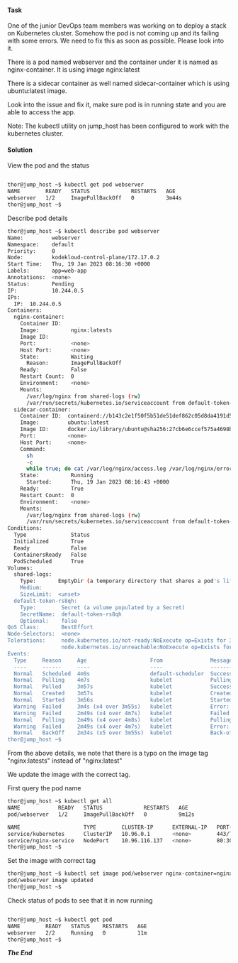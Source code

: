 #### Task

One of the junior DevOps team members was working on to deploy a stack on Kubernetes cluster. Somehow the pod is not coming up and its failing with some errors. We need to fix this as soon as possible. Please look into it.



There is a pod named webserver and the container under it is named as nginx-container. It is using image nginx:latest

There is a sidecar container as well named sidecar-container which is using ubuntu:latest image.

Look into the issue and fix it, make sure pod is in running state and you are able to access the app.

Note: The kubectl utility on jump_host has been configured to work with the kubernetes cluster.

#### Solution

View the pod and the status

```bash

thor@jump_host ~$ kubectl get pod webserver
NAME        READY   STATUS             RESTARTS   AGE
webserver   1/2     ImagePullBackOff   0          3m44s
thor@jump_host ~$ 
```

Describe pod details

```bash
thor@jump_host ~$ kubectl describe pod webserver
Name:         webserver
Namespace:    default
Priority:     0
Node:         kodekloud-control-plane/172.17.0.2
Start Time:   Thu, 19 Jan 2023 08:16:30 +0000
Labels:       app=web-app
Annotations:  <none>
Status:       Pending
IP:           10.244.0.5
IPs:
  IP:  10.244.0.5
Containers:
  nginx-container:
    Container ID:   
    Image:          nginx:latests
    Image ID:       
    Port:           <none>
    Host Port:      <none>
    State:          Waiting
      Reason:       ImagePullBackOff
    Ready:          False
    Restart Count:  0
    Environment:    <none>
    Mounts:
      /var/log/nginx from shared-logs (rw)
      /var/run/secrets/kubernetes.io/serviceaccount from default-token-rs8qh (ro)
  sidecar-container:
    Container ID:  containerd://b143c2e1f50f5b51de51def862c05d8da4191d546cdfc9dbf4b1fe8d3c6f7c2a
    Image:         ubuntu:latest
    Image ID:      docker.io/library/ubuntu@sha256:27cb6e6ccef575a4698b66f5de06c7ecd61589132d5a91d098f7f3f9285415a9
    Port:          <none>
    Host Port:     <none>
    Command:
      sh
      -c
      while true; do cat /var/log/nginx/access.log /var/log/nginx/error.log; sleep 30; done
    State:          Running
      Started:      Thu, 19 Jan 2023 08:16:43 +0000
    Ready:          True
    Restart Count:  0
    Environment:    <none>
    Mounts:
      /var/log/nginx from shared-logs (rw)
      /var/run/secrets/kubernetes.io/serviceaccount from default-token-rs8qh (ro)
Conditions:
  Type              Status
  Initialized       True 
  Ready             False 
  ContainersReady   False 
  PodScheduled      True 
Volumes:
  shared-logs:
    Type:       EmptyDir (a temporary directory that shares a pod's lifetime)
    Medium:     
    SizeLimit:  <unset>
  default-token-rs8qh:
    Type:        Secret (a volume populated by a Secret)
    SecretName:  default-token-rs8qh
    Optional:    false
QoS Class:       BestEffort
Node-Selectors:  <none>
Tolerations:     node.kubernetes.io/not-ready:NoExecute op=Exists for 300s
                 node.kubernetes.io/unreachable:NoExecute op=Exists for 300s
Events:
  Type     Reason     Age                    From               Message
  ----     ------     ----                   ----               -------
  Normal   Scheduled  4m9s                   default-scheduler  Successfully assigned default/webserver to kodekloud-control-plane
  Normal   Pulling    4m7s                   kubelet            Pulling image "ubuntu:latest"
  Normal   Pulled     3m57s                  kubelet            Successfully pulled image "ubuntu:latest" in 9.264541054s
  Normal   Created    3m57s                  kubelet            Created container sidecar-container
  Normal   Started    3m56s                  kubelet            Started container sidecar-container
  Warning  Failed     3m4s (x4 over 3m55s)   kubelet            Error: ImagePullBackOff
  Warning  Failed     2m49s (x4 over 4m7s)   kubelet            Failed to pull image "nginx:latests": rpc error: code = NotFound desc = failed to pull and unpack image "docker.io/library/nginx:latests": failed to resolve reference "docker.io/library/nginx:latests": docker.io/library/nginx:latests: not found
  Normal   Pulling    2m49s (x4 over 4m8s)   kubelet            Pulling image "nginx:latests"
  Warning  Failed     2m49s (x4 over 4m7s)   kubelet            Error: ErrImagePull
  Normal   BackOff    2m34s (x5 over 3m55s)  kubelet            Back-off pulling image "nginx:latests"
thor@jump_host ~$
````

From the above details, we note that there is a typo on the image tag "nginx:latests" instead of "nginx:latest"

We update the image with the correct tag.

First query the pod name

```bash
thor@jump_host ~$ kubectl get all
NAME            READY   STATUS             RESTARTS   AGE
pod/webserver   1/2     ImagePullBackOff   0          9m12s

NAME                    TYPE        CLUSTER-IP      EXTERNAL-IP   PORT(S)        AGE
service/kubernetes      ClusterIP   10.96.0.1       <none>        443/TCP        79m
service/nginx-service   NodePort    10.96.116.137   <none>        80:30008/TCP   9m11s
thor@jump_host ~$ 
```

Set the image with correct tag

```bash
thor@jump_host ~$ kubectl set image pod/webserver nginx-container=nginx:latest
pod/webserver image updated
thor@jump_host ~$
```

Check status of pods to see that it in now running


```bash

thor@jump_host ~$ kubectl get pod
NAME        READY   STATUS    RESTARTS   AGE
webserver   2/2     Running   0          11m
thor@jump_host ~$ 
```


***The End***




